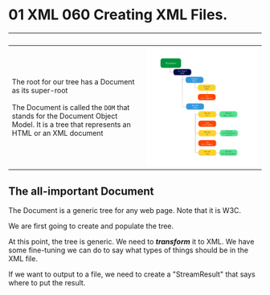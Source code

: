 # 01 XML 060 Creating XML Files.

&nbsp;|&nbsp;
:---|:---:
The root for our tree has a Document as its super-root<br/><br/>The Document is called the `DOM` that stands for the Document Object Model.  It is a tree that represents an HTML or an XML document|![DOM Figure](HTML-DOM-Diagram-PNG.png)

## The all-important Document

The Document is a generic tree for any web page.  Note that it is W3C.

We are first going to create and populate the tree.

At this point, the tree is generic.  We need to ***transform*** it to XML.  We have some fine-tuning we can do to say what types of things should be in the XML file.

If we want to output to a file, we need to create a "StreamResult" that says where to put the result.